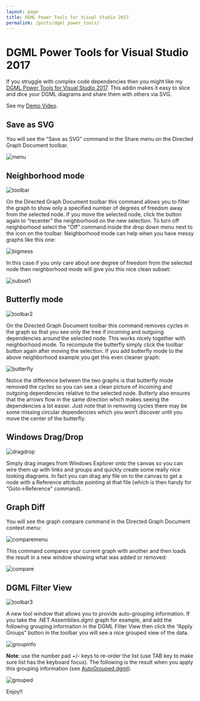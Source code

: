 ```yaml
---
layout: page
title: DGML Power Tools for Visual Studio 2017
permalink: /posts/dgml_power_tools/
---
```


# DGML Power Tools for Visual Studio 2017

If you struggle with complex code dependencies then you might like my [DGML Power Tools for Visual Studio 2017](https://marketplace.visualstudio.com/items?itemName=ChrisLovett.DgmlPowerTools2017).  This addin makes it easy to slice and dice your DGML diagrams and share them with others via SVG.

See my [Demo Video](http://lovettsoftware.com/videos/DGMLPowerTools.mp4).

## Save as SVG
You will see the “Save as SVG” command in the Share menu on the Directed Graph Document toolbar.

![menu](menu.png)
 
## Neighborhood mode

![toolbar](toolbar.png)

On the Directed Graph Document toolbar this command allows you to filter the graph to show only a specified number of degrees of freedom away from the selected node.  If you move the selected node, click the button again to “recenter” the neighborhood on the new selection.  To turn off neighborhood select the “Off” command inside the drop down menu next to the icon on the toolbar.
Neighborhood mode can help when you have messy graphs like this one:

![bigmess](bigmess.png)

In this case if you only care about one degree of freedom from the selected node then neighborhood mode will give you this nice clean subset:

![subset1](subset1.png)

## Butterfly mode

![toolbar2](toolbar2.png) 

On the Directed Graph Document toolbar this command removes cycles in the graph so that you see only the tree if incoming and outgoing dependencies around the selected node.  This works nicely together with neighborhood mode.  To recompute the butterfly simply click the toolbar button again after moving the selection.  If you add butterfly mode to the above neighborhood example you get this even cleaner graph:

![butterfly](butterfly.png) 

Notice the difference between the two graphs is that butterfly mode removed the cycles so you can see a clean picture of incoming and outgoing dependencies relative to the selected node.   Butterly also ensures that the arrows flow in the same direction which makes seeing the dependencies a lot easier.  Just note that in removing cycles there may be some missing circular dependencies which you won’t discover until you move the center of the butterfly.

## Windows Drag/Drop

![dragdrop](dragdrop.png)

Simply drag images from Windows Explorer onto the canvas so you can wire them up with links and groups and quickly create some really nice looking diagrams.  In fact you can drag any file on to the canvas to get a node with a Reference attribute pointing at that file
(which is then handy for “Goto->Reference” command).

## Graph Diff

You will see the graph compare command in the Directed Graph Document context menu:

![comparemenu](comparemenu.png)

This command compares your current graph with another and then loads the result in a new window showing what was added or removed:

![compare](compare.png)

## DGML Filter View

![toolbar3](toolbar3.png) 

A new tool window that allows you to provide auto-grouping information.  If you take the .NET Assemblies.dgml graph for example, and add the following grouping information in the DGML Filter View then click the “Apply Groups” button in the toolbar you will see a nice grouped view of the data.

![groupinfo](groupinfo.png)

**Note**: use the number pad +/- keys to re-order the list (use TAB key to make sure list has the keyboard focus).
The following is the result when you apply this grouping information (see [AutoGrouped.dgml](http://www.lovettsoftware.com/LovettSoftware/dgml/Demos/.NET4.0/AutoGrouped.dgml)).


![grouped](/posts/dgml_power_tools/grouped.png)


Enjoy!!
